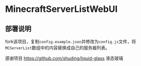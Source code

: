 # MinecraftServerListWebUI

## 部署说明

fork该项目，复制`config.example.json`并修改为`config.js`文件，将`MCServerList`数组中的内容替换成自己的服务器列表。

感谢项目 https://github.com/shuding/liquid-glass 液态玻璃